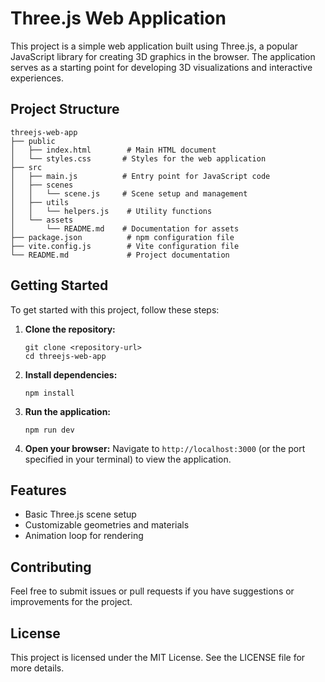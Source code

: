 # Three.js Web Application

This project is a simple web application built using Three.js, a popular JavaScript library for creating 3D graphics in the browser. The application serves as a starting point for developing 3D visualizations and interactive experiences.

## Project Structure

```
threejs-web-app
├── public
│   ├── index.html        # Main HTML document
│   └── styles.css       # Styles for the web application
├── src
│   ├── main.js          # Entry point for JavaScript code
│   ├── scenes
│   │   └── scene.js     # Scene setup and management
│   ├── utils
│   │   └── helpers.js    # Utility functions
│   └── assets
│       └── README.md    # Documentation for assets
├── package.json          # npm configuration file
├── vite.config.js        # Vite configuration file
└── README.md             # Project documentation
```

## Getting Started

To get started with this project, follow these steps:

1. **Clone the repository:**
   ```
   git clone <repository-url>
   cd threejs-web-app
   ```

2. **Install dependencies:**
   ```
   npm install
   ```

3. **Run the application:**
   ```
   npm run dev
   ```

4. **Open your browser:**
   Navigate to `http://localhost:3000` (or the port specified in your terminal) to view the application.

## Features

- Basic Three.js scene setup
- Customizable geometries and materials
- Animation loop for rendering

## Contributing

Feel free to submit issues or pull requests if you have suggestions or improvements for the project.

## License

This project is licensed under the MIT License. See the LICENSE file for more details.